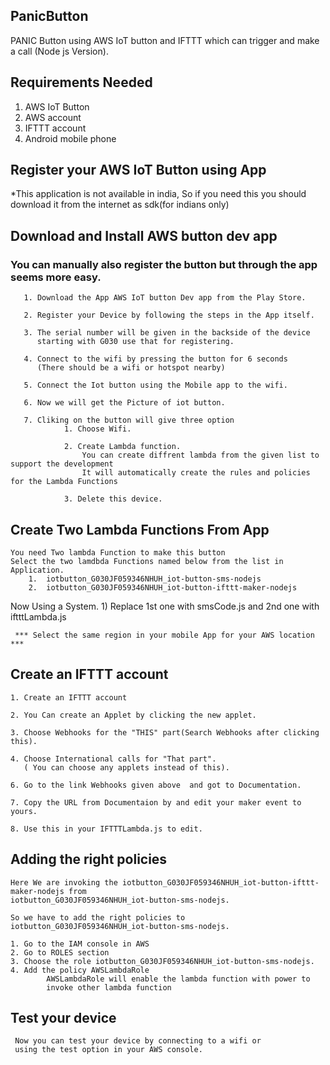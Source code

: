 ## PanicButton
PANIC Button using AWS IoT button and IFTTT which can trigger and make a call (Node js Version).

## Requirements Needed
  1. AWS IoT Button
  2. AWS account
  3. IFTTT account
  4. Android mobile phone
## Register your AWS IoT Button using App
*This application is not available in india, So if you need this you should download it from the internet as sdk(for
indians only)

## Download and Install AWS button dev app
   ### You can manually also register the button but through the app seems more easy.
       1. Download the App AWS IoT button Dev app from the Play Store.
       
       2. Register your Device by following the steps in the App itself.
       
       3. The serial number will be given in the backside of the device 
          starting with G030 use that for registering.
          
       4. Connect to the wifi by pressing the button for 6 seconds
          (There should be a wifi or hotspot nearby)
       
       5. Connect the Iot button using the Mobile app to the wifi.
       
       6. Now we will get the Picture of iot button.
       
       7. Cliking on the button will give three option
                1. Choose Wifi.
                
                2. Create Lambda function.
                    You can create diffrent lambda from the given list to support the development
                    It will automatically create the rules and policies for the Lambda Functions
                    
                3. Delete this device.
## Create Two Lambda Functions From App
    You need Two lambda Function to make this button
    Select the two lamdbda Functions named below from the list in Application.
        1.  iotbutton_G030JF059346NHUH_iot-button-sms-nodejs
        2.  iotbutton_G030JF059346NHUH_iot-button-ifttt-maker-nodejs
Now Using a System.
     1) Replace 1st one with smsCode.js and 2nd one with iftttLambda.js
     
     *** Select the same region in your mobile App for your AWS location ***
## Create an IFTTT account
    1. Create an IFTTT account 
    
    2. You Can create an Applet by clicking the new applet.
    
    3. Choose Webhooks for the "THIS" part(Search Webhooks after clicking this).
    
    4. Choose International calls for "That part".
       ( You can choose any applets instead of this).
       
    6. Go to the link Webhooks given above  and got to Documentation.
    
    7. Copy the URL from Documentaion by and edit your maker event to yours.
    
    8. Use this in your IFTTTLambda.js to edit.
## Adding the right policies
    Here We are invoking the iotbutton_G030JF059346NHUH_iot-button-ifttt-maker-nodejs from 
    iotbutton_G030JF059346NHUH_iot-button-sms-nodejs.
    
    So we have to add the right policies to iotbutton_G030JF059346NHUH_iot-button-sms-nodejs.
    
    1. Go to the IAM console in AWS
    2. Go to ROLES section
    3. Choose the role iotbutton_G030JF059346NHUH_iot-button-sms-nodejs.
    4. Add the policy AWSLambdaRole
            AWSLambdaRole will enable the lambda function with power to
            invoke other lambda function
## Test your device
     Now you can test your device by connecting to a wifi or
     using the test option in your AWS console.
